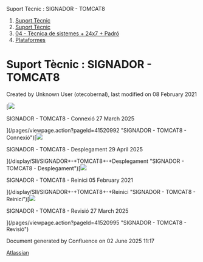 Suport Tècnic : SIGNADOR - TOMCAT8  

1.  [Suport Tècnic](index.html)
2.  [Suport Tècnic](13893782.html)
3.  [04 - Tècnica de sistemes + 24x7 + Padró](26313202.html)
4.  [Plataformes](Plataformes_41520520.html)

Suport Tècnic : SIGNADOR - TOMCAT8
==================================

Created by Unknown User (otecobernal), last modified on 08 February 2021

  

[![](images/icons/profilepics/default.svg)

SIGNADOR - TOMCAT8 - Connexió 27 March 2025

](/pages/viewpage.action?pageId=41520992 "SIGNADOR - TOMCAT8 - Connexió")[![](images/icons/profilepics/default.svg)

SIGNADOR - TOMCAT8 - Desplegament 29 April 2025

](/display/SII/SIGNADOR+-+TOMCAT8+-+Desplegament "SIGNADOR - TOMCAT8 - Desplegament")[![](images/icons/profilepics/default.svg)

SIGNADOR - TOMCAT8 - Reinici 05 February 2021

](/display/SII/SIGNADOR+-+TOMCAT8+-+Reinici "SIGNADOR - TOMCAT8 - Reinici")[![](images/icons/profilepics/default.svg)

SIGNADOR - TOMCAT8 - Revisió 27 March 2025

](/pages/viewpage.action?pageId=41520995 "SIGNADOR - TOMCAT8 - Revisió")

  

  

  

Document generated by Confluence on 02 June 2025 11:17

[Atlassian](http://www.atlassian.com/)